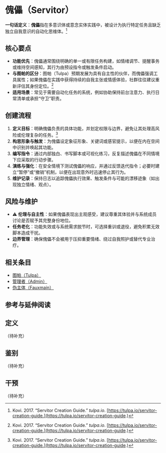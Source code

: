# 傀儡（Servitor）

**一句话定义**：**傀儡**指在多意识体或意念实体实践中，被设计为执行特定任务且缺乏独立自我意识的自动化思维体。[^servitor-guide]

## 核心要点

- **功能优先**：傀儡通常围绕明确的单一或有限任务构建，如情绪调节、提醒事务或维持空间感知，其行为由预设指令或触发条件启动。
- **与图帕的区分**：图帕（Tulpa）预期发展为具有自主性的伙伴，而傀儡强调工具属性；如果傀儡在实践中获得持续的自我主张或情感体验，社群往往建议重新评估其身份定位。[^servitor-guide]
- **适用场景**：常见于需要自动化任务的系统，例如协助保持前台注意力、执行日常清单或承担“守卫”职责。

## 创建流程

1. **定义目标**：明确傀儡负责的具体功能，并划定权限与边界，避免让其处理高风险或伦理复杂的任务。[^servitor-guide]
2. **构思形象与触发**：为傀儡设定象征形象、关键词或感官提示，以便在内在空间中识别并唤起其功能。
3. **编写指令**：通过内部独白、书写脚本或可视化练习，反复描述傀儡在不同情境下应采取的行动步骤。
4. **演练与强化**：在安全情境下测试傀儡的响应，并通过反馈迭代指令；必要时建立“暂停”或“撤销”机制，以便在出现意外时迅速停止其行为。
5. **维护记录**：保持日志以追踪傀儡执行效果、触发条件与可能的漂移迹象（如出现独立情绪、观点）。

## 风险与维护

- ⚠ **伦理与自主性**：如果傀儡表现出主观感受，建议尊重其体验并与系统成员讨论是否赋予其完整身份地位。
- **任务老化**：功能失效或与系统需求脱节时，可选择重训或退役，避免积累无效脚本造成干扰。
- **边界管理**：确保傀儡不会被用于压抑重要情绪、绕过自我照护或替代专业治疗。

## 相关条目

- [图帕（Tulpa）](entries/系统角色与类型/Tulpa.md)
- [管理者（Admin）](entries/系统角色与类型/Admin.md)
- [伪主体（Fauxmain）](entries/系统角色与类型/Fauxmain.md)

## 参考与延伸阅读

[^servitor-guide]: Kovi. 2017. “Servitor Creation Guide.” *tulpa.io*. [https://tulpa.io/servitor-creation-guide.](https://tulpa.io/servitor-creation-guide.)

## 定义

（待补充）

## 鉴别

（待补充）

## 干预

（待补充）
